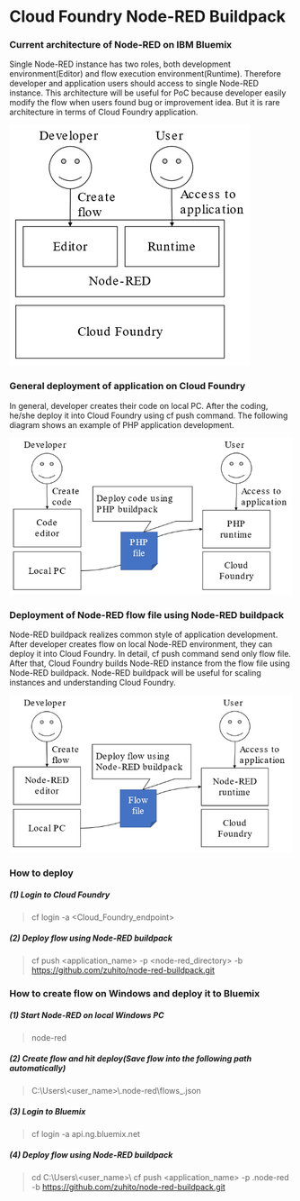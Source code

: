 # Cloud Foundry Node-RED Buildpack

### Current architecture of Node-RED on IBM Bluemix
 Single Node-RED instance has two roles, both development environment(Editor) and flow execution environment(Runtime). Therefore developer and application users should access to single Node-RED instance. This architecture will be useful for PoC because developer easily modify the flow when users found bug or improvement idea. But it is rare architecture in terms of Cloud Foundry application.
 
![nodered-on-bluemix.png](nodered-on-bluemix.png)

### General deployment of application on Cloud Foundry
 In general, developer creates their code on local PC. After the coding, he/she deploy it into Cloud Foundry using cf push command. The following diagram shows an example of PHP application development.
 
![php-buildpack.png](php-buildpack.png)

### Deployment of Node-RED flow file using Node-RED buildpack
 Node-RED buildpack realizes common style of application development. After developer creates flow on local Node-RED environment, they can deploy it into Cloud Foundry. In detail, cf push command send only flow file. After that, Cloud Foundry builds Node-RED instance from the flow file using Node-RED buildpack. Node-RED buildpack will be useful for scaling instances and understanding Cloud Foundry.
 
![node-red-buildpack.png](node-red-buildpack.png)

### How to deploy
##### (1) Login to Cloud Foundry
> cf login -a <Cloud_Foundry_endpoint>
##### (2) Deploy flow using Node-RED buildpack
> cf push <application_name> -p <node-red_directory> -b https://github.com/zuhito/node-red-buildpack.git

### How to create flow on Windows and deploy it to Bluemix
##### (1) Start Node-RED on local Windows PC
> node-red
##### (2) Create flow and hit deploy(Save flow into the following path automatically)
> C:\\Users\\<user_name>\\.node-red\\flows_<host name>.json
##### (3) Login to Bluemix
> cf login -a api.ng.bluemix.net
##### (4) Deploy flow using Node-RED buildpack
> cd C:\\Users\\<user_name>\\
> cf push <application_name> -p .node-red -b https://github.com/zuhito/node-red-buildpack.git

